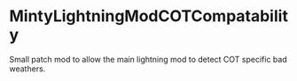 MintyLightningModCOTCompatability
=================================

Small patch mod to allow the main lightning mod to detect COT specific bad weathers.
